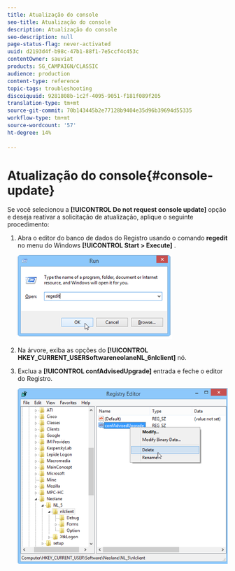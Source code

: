 ```yaml
---
title: Atualização do console
seo-title: Atualização do console
description: Atualização do console
seo-description: null
page-status-flag: never-activated
uuid: d2193d4f-b98c-47b1-88f1-7e5ccf4c453c
contentOwner: sauviat
products: SG_CAMPAIGN/CLASSIC
audience: production
content-type: reference
topic-tags: troubleshooting
discoiquuid: 9281808b-1c2f-4095-9051-f181f089f205
translation-type: tm+mt
source-git-commit: 70b143445b2e77128b9404e35d96b39694d55335
workflow-type: tm+mt
source-wordcount: '57'
ht-degree: 14%

---
```



# Atualização do console{#console-update}

Se você selecionou a **[!UICONTROL Do not request console update]** opção e deseja reativar a solicitação de atualização, aplique o seguinte procedimento:

1. Abra o editor do banco de dados do Registro usando o comando **regedit** no menu do Windows **[!UICONTROL Start > Execute]** .

   ![](assets/ncs_console_update_1.png)

1. Na árvore, exiba as opções do **[!UICONTROL HKEY_CURRENT_USERSoftwareneolaneNL_6nlclient]** nó.
1. Exclua a **[!UICONTROL confAdvisedUpgrade]** entrada e feche o editor do Registro.

   ![](assets/ncs_console_update_2.png)

